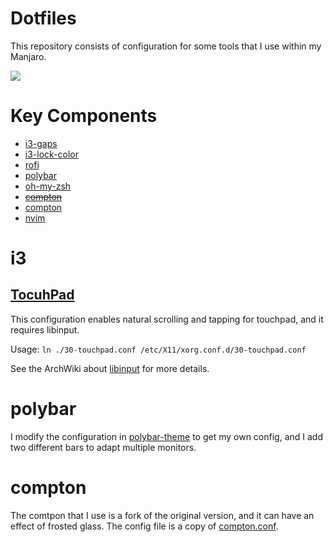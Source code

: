 # Dotfiles

This repository consists of configuration for some tools that I use within my Manjaro. 

![](https://github.com/yangtau/dotfiles/blob/master/screenshot.jpg?raw=true)

# Key Components
 - [i3-gaps](https://github.com/Airblader/i3)
 - [i3-lock-color](https://github.com/PandorasFox/i3lock-color)
 - [rofi](https://github.com/davatorium/rofi)
 - [polybar](https://github.com/polybar/polybar)
 - [oh-my-zsh](https://github.com/robbyrussell/oh-my-zsh)
 - ~~[compton](https://github.com/tryone144/compton.git)~~
 - [compton](https://github.com/yshui/compton)
 - [nvim](https://neovim.io/)

# i3

## [TocuhPad](https://github.com/yangtau/dotfiles/blob/master/30-touchpad.conf)

This configuration enables natural scrolling and tapping for touchpad, and it requires libinput. 

Usage: `ln ./30-touchpad.conf /etc/X11/xorg.conf.d/30-touchpad.conf`

See the ArchWiki about [libinput](https://wiki.archlinux.org/index.php/Libinput) for more details.

# polybar

I modify the configuration in [polybar-theme](https://github.com/adi1090x/polybar-themes) to get my own config, and I add two different bars to adapt multiple monitors.

# compton

The comtpon that I use is a fork of the original version, and it can have an effect of frosted glass. The config file is a copy of [compton.conf](https://github.com/theniceboy/.config/blob/master/compton.conf).
